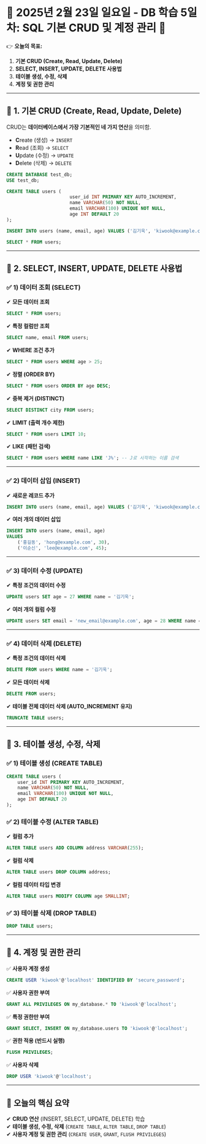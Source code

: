 # **📌 2025년 2월 23일 일요일 - DB 학습 5일차: SQL 기본 CRUD 및 계정 관리** 🚀
👉 **오늘의 목표:**
1. **기본 CRUD (Create, Read, Update, Delete)**
2. **SELECT, INSERT, UPDATE, DELETE 사용법**
3. **테이블 생성, 수정, 삭제**
4. **계정 및 권한 관리**

---

## **📌 1. 기본 CRUD (Create, Read, Update, Delete)**
CRUD는 **데이터베이스에서 가장 기본적인 네 가지 연산**을 의미함.
- **C**reate (생성) → `INSERT`
- **R**ead (조회) → `SELECT`
- **U**pdate (수정) → `UPDATE`
- **D**elete (삭제) → `DELETE`

```sql
CREATE DATABASE test_db;
USE test_db;

CREATE TABLE users (
                       user_id INT PRIMARY KEY AUTO_INCREMENT,
                       name VARCHAR(50) NOT NULL,
                       email VARCHAR(100) UNIQUE NOT NULL,
                       age INT DEFAULT 20
);

INSERT INTO users (name, email, age) VALUES ('김기욱', 'kiwook@example.com', 26);

SELECT * FROM users;
```



---

## **📌 2. SELECT, INSERT, UPDATE, DELETE 사용법**
### ✅ **1) 데이터 조회 (SELECT)**
✔ **모든 데이터 조회**
```sql
SELECT * FROM users;
```
✔ **특정 컬럼만 조회**
```sql
SELECT name, email FROM users;
```
✔ **WHERE 조건 추가**
```sql
SELECT * FROM users WHERE age > 25;
```
✔ **정렬 (ORDER BY)**
```sql
SELECT * FROM users ORDER BY age DESC;
```
✔ **중복 제거 (DISTINCT)**
```sql
SELECT DISTINCT city FROM users;
```
✔ **LIMIT (출력 개수 제한)**
```sql
SELECT * FROM users LIMIT 10;
```
✔ **LIKE (패턴 검색)**
```sql
SELECT * FROM users WHERE name LIKE 'J%'; -- J로 시작하는 이름 검색
```

---

### ✅ **2) 데이터 삽입 (INSERT)**
✔ **새로운 레코드 추가**
```sql
INSERT INTO users (name, email, age) VALUES ('김기욱', 'kiwook@example.com', 26);
```
✔ **여러 개의 데이터 삽입**
```sql
INSERT INTO users (name, email, age)
VALUES
    ('홍길동', 'hong@example.com', 30),
    ('이순신', 'lee@example.com', 45);
```

---

### ✅ **3) 데이터 수정 (UPDATE)**
✔ **특정 조건의 데이터 수정**
```sql
UPDATE users SET age = 27 WHERE name = '김기욱';
```
✔ **여러 개의 컬럼 수정**
```sql
UPDATE users SET email = 'new_email@example.com', age = 28 WHERE name = '김기욱';
```

---

### ✅ **4) 데이터 삭제 (DELETE)**
✔ **특정 조건의 데이터 삭제**
```sql
DELETE FROM users WHERE name = '김기욱';
```
✔ **모든 데이터 삭제**
```sql
DELETE FROM users;
```
✔ **테이블 전체 데이터 삭제 (AUTO_INCREMENT 유지)**
```sql
TRUNCATE TABLE users;
```

---

## **📌 3. 테이블 생성, 수정, 삭제**
### ✅ **1) 테이블 생성 (CREATE TABLE)**
```sql
CREATE TABLE users (
    user_id INT PRIMARY KEY AUTO_INCREMENT,
    name VARCHAR(50) NOT NULL,
    email VARCHAR(100) UNIQUE NOT NULL,
    age INT DEFAULT 20
);
```

### ✅ **2) 테이블 수정 (ALTER TABLE)**
✔ **컬럼 추가**
```sql
ALTER TABLE users ADD COLUMN address VARCHAR(255);
```
✔ **컬럼 삭제**
```sql
ALTER TABLE users DROP COLUMN address;
```
✔ **컬럼 데이터 타입 변경**
```sql
ALTER TABLE users MODIFY COLUMN age SMALLINT;
```

### ✅ **3) 테이블 삭제 (DROP TABLE)**
```sql
DROP TABLE users;
```

---

## **📌 4. 계정 및 권한 관리**
✅ **사용자 계정 생성**
```sql
CREATE USER 'kiwook'@'localhost' IDENTIFIED BY 'secure_password';
```
✅ **사용자 권한 부여**
```sql
GRANT ALL PRIVILEGES ON my_database.* TO 'kiwook'@'localhost';
```
✅ **특정 권한만 부여**
```sql
GRANT SELECT, INSERT ON my_database.users TO 'kiwook'@'localhost';
```
✅ **권한 적용 (반드시 실행)**
```sql
FLUSH PRIVILEGES;
```
✅ **사용자 삭제**
```sql
DROP USER 'kiwook'@'localhost';
```

---

## **📌 오늘의 핵심 요약**
✔ **CRUD 연산** (INSERT, SELECT, UPDATE, DELETE) 학습  
✔ **테이블 생성, 수정, 삭제** (`CREATE TABLE`, `ALTER TABLE`, `DROP TABLE`)  
✔ **사용자 계정 및 권한 관리** (`CREATE USER`, `GRANT`, `FLUSH PRIVILEGES`)
